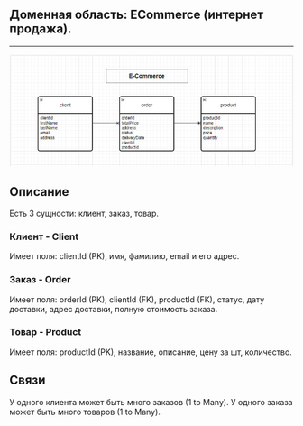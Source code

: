 ## Доменная область: ECommerce (интернет продажа).

---

![ecommerce-er-diagramm](ecommerce-er.jpg)

## Описание

Есть 3 сущности: клиент, заказ, товар.

### Клиент - Client

Имеет поля: clientId (PK), имя, фамилию, email и его адрес.

### Заказ - Order

Имеет поля: orderId (PK), clientId (FK), productId (FK), статус, дату доставки, адрес доставки, полную стоимость заказа.

### Товар - Product

Имеет поля: productId (PK), название, описание, цену за шт, количество.

## Связи

У одного клиента может быть много заказов (1 to Many).
У одного заказа может быть много товаров (1 to Many).
